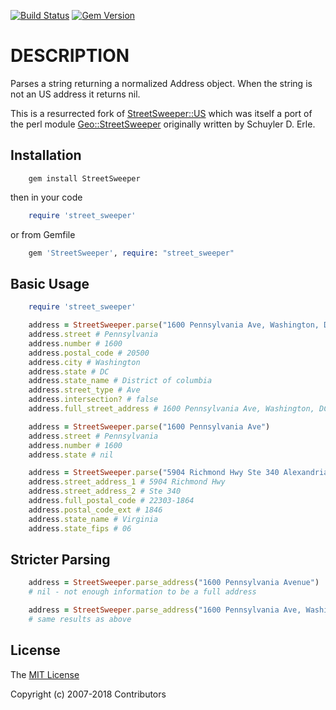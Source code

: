 [![Build Status](https://travis-ci.org/williamatodd/street_sweeper.svg?branch=master)](https://travis-ci.org/williamatodd/street_sweeper)
[![Gem Version](https://badge.fury.io/rb/street_sweeper.svg)](https://badge.fury.io/rb/street_sweeper)
# DESCRIPTION

Parses a string returning a normalized Address object. When the string is not an US address it returns nil.

This is a resurrected fork of [StreetSweeper::US](https://github.com/street-address-rb/street-address) which was itself a port of the perl module [Geo::StreetSweeper](https://github.com/timbunce/Geo-StreetAddress-US) originally written by Schuyler D. Erle.

## Installation

```shell
    gem install StreetSweeper
```

then in your code

```ruby
    require 'street_sweeper'
```

or from Gemfile

```ruby
    gem 'StreetSweeper', require: "street_sweeper"
```

## Basic Usage

```ruby
    require 'street_sweeper'

    address = StreetSweeper.parse("1600 Pennsylvania Ave, Washington, DC, 20500")
    address.street # Pennsylvania
    address.number # 1600
    address.postal_code # 20500
    address.city # Washington
    address.state # DC
    address.state_name # District of columbia
    address.street_type # Ave
    address.intersection? # false
    address.full_street_address # 1600 Pennsylvania Ave, Washington, DC 20500

    address = StreetSweeper.parse("1600 Pennsylvania Ave")
    address.street # Pennsylvania
    address.number # 1600
    address.state # nil

    address = StreetSweeper.parse("5904 Richmond Hwy Ste 340 Alexandria VA 22303-1864")
    address.street_address_1 # 5904 Richmond Hwy
    address.street_address_2 # Ste 340
    address.full_postal_code # 22303-1864
    address.postal_code_ext # 1846
    address.state_name # Virginia
    address.state_fips # 06

```
## Stricter Parsing

```ruby
    address = StreetSweeper.parse_address("1600 Pennsylvania Avenue")
    # nil - not enough information to be a full address

    address = StreetSweeper.parse_address("1600 Pennsylvania Ave, Washington, DC, 20500")
    # same results as above
```

## License
The [MIT License](http://opensource.org/licenses/MIT)

Copyright (c) 2007-2018 Contributors
